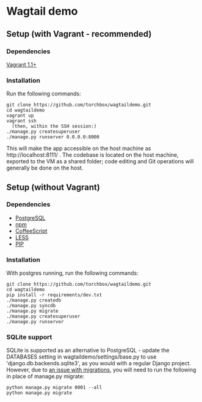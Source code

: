 Wagtail demo
=======================


Setup (with Vagrant - recommended)
-----

### Dependencies
[Vagrant 1.1+](http://www.vagrantup.com)

### Installation
Run the following commands:

    git clone https://github.com/torchbox/wagtaildemo.git
    cd wagtaildemo
    vagrant up
    vagrant ssh
      (then, within the SSH session:)
    ./manage.py createsuperuser
    ./manage.py runserver 0.0.0.0:8000

This will make the app accessible on the host machine as http://localhost:8111/ . The codebase is located on the host
machine, exported to the VM as a shared folder; code editing and Git operations will generally be done on the host.

Setup (without Vagrant)
-----

### Dependencies
* [PostgreSQL](http://www.postgresql.org)
* [npm](https://npmjs.org/)
* [CoffeeScript](http://coffeescript.org/)
* [LESS](http://lesscss.org/)
* [PIP](https://github.com/pypa/pip)

### Installation

With postgres running, run the following commands:

    git clone https://github.com/torchbox/wagtaildemo.git
    cd wagtaildemo
    pip install -r requirements/dev.txt
    ./manage.py createdb
    ./manage.py syncdb
    ./manage.py migrate
    ./manage.py createsuperuser
    ./manage.py runserver

### SQLite support

SQLite is supported as an alternative to PostgreSQL - update the DATABASES setting
in wagtaildemo/settings/base.py to use 'django.db.backends.sqlite3', as you would
with a regular Django project. However, due to [an issue with migrations](https://github.com/torchbox/wagtail/issues/24),
you will need to run the following in place of manage.py migrate:

    python manage.py migrate 0001 --all
    python manage.py migrate
